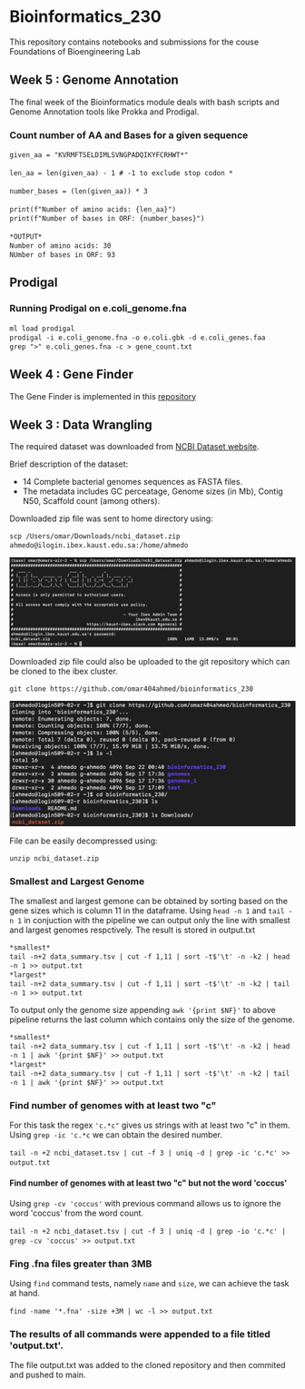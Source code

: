 # Bioinformatics_230
This repository contains notebooks and submissions for the couse Foundations of Bioengineering Lab

## Week 5 : Genome Annotation

The final week of the Bioinformatics module deals with bash scripts and Genome Annotation tools like Prokka and Prodigal.

### Count number of AA and Bases for a given sequence

```
given_aa = "KVRMFTSELDIMLSVNGPADQIKYFCRHWT*"

len_aa = len(given_aa) - 1 # -1 to exclude stop codon *

number_bases = (len(given_aa)) * 3

print(f"Number of amino acids: {len_aa}")
print(f"Number of bases in ORF: {number_bases}")

*OUTPUT*
Number of amino acids: 30
NUmber of bases in ORF: 93
```

## Prodigal
### Running Prodigal on e.coli_genome.fna

```
ml load prodigal
prodigal -i e.coli_genome.fna -o e.coli.gbk -d e.coli_genes.faa
grep ">" e.coli_genes.fna -c > gene_count.txt

```


## Week 4 : Gene Finder
The Gene Finder is implemented in this [repository](https://github.com/omar404ahmed/gene_finder)


## Week 3 : Data Wrangling

The required dataset was downloaded from [NCBI Dataset website](https://www.ncbi.nlm.nih.gov/datasets/genome/?taxon=2&assembly_level=3:3&release_year=1980:2001).

Brief description of the dataset:
* 14 Complete bacterial genomes sequences as FASTA files.
* The metadata includes GC perceatage, Genome sizes (in Mb), Contig N50, Scaffold count (among others).

Downloaded zip file was sent to home directory using:

```
scp /Users/omar/Downloads/ncbi_dataset.zip ahmedo@ilogin.ibex.kaust.edu.sa:/home/ahmedo
```

![Alt text](/Screenshots/send.png?raw=true)


Downloaded zip file could also be uploaded to the git repository which can be cloned to the ibex cluster.

```
git clone https://github.com/omar404ahmed/bioinformatics_230
```

<!--- image 1 here--->
![Alt text](/Screenshots/Clone.png?raw=true)


File can be easily decompressed using:

```
unzip ncbi_dataset.zip
```



### Smallest and Largest Genome

The smallest and largest gemone can be obtained by sorting based on the gene sizes which is column 11 in the dataframe. Using ```head -n 1``` and ```tail -n 1``` in conjuction with the pipeline we can output only the line with smallest and largest genomes respctively. The result is stored in output.txt

```
*smallest*
tail -n+2 data_summary.tsv | cut -f 1,11 | sort -t$'\t' -n -k2 | head -n 1 >> output.txt
*largest*
tail -n+2 data_summary.tsv | cut -f 1,11 | sort -t$'\t' -n -k2 | tail -n 1 >> output.txt
```


To output only the genome size appending ```awk '{print $NF}'``` to above pipeline returns the last column which contains only the size of the genome.

```
*smallest*
tail -n+2 data_summary.tsv | cut -f 1,11 | sort -t$'\t' -n -k2 | head -n 1 | awk '{print $NF}' >> output.txt
*largest*
tail -n+2 data_summary.tsv | cut -f 1,11 | sort -t$'\t' -n -k2 | tail -n 1 | awk '{print $NF}' >> output.txt
```

### Find number of genomes with at least two "c"

For this task the regex ```'c.*c"``` gives us strings with at least two "c" in them. Using ```grep -ic 'c.*c``` we can obtain the desired number.

```tail -n +2 ncbi_dataset.tsv | cut -f 3 | uniq -d | grep -ic 'c.*c' >> output.txt```


#### Find number of genomes with at least two "c" but not the word 'coccus'

Using ```grep -cv 'coccus'``` with previous command allows us to ignore the word 'coccus' from the word count.

```tail -n +2 ncbi_dataset.tsv | cut -f 3 | uniq -d | grep -io 'c.*c' | grep -cv 'coccus' >> output.txt```


### Fing .fna files greater than 3MB

Using ```find``` command tests, namely ```name``` and ```size```, we can achieve the task at hand.

```find -name '*.fna' -size +3M | wc -l >> output.txt```


### The results of all commands were appended to a file titled 'output.txt'.

The file output.txt was added to the cloned repository and then commited and pushed to main.
